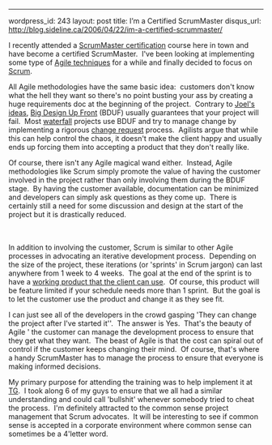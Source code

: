 --- 
wordpress_id: 243
layout: post
title: I&#8217;m a Certified ScrumMaster
disqus_url: http://blog.sideline.ca/2006/04/22/im-a-certified-scrummaster/

<p>I recently attended a <a href="http://www.controlchaos.com/certification/">ScrumMaster certification</a> course here in town and have become a certified ScrumMaster.  I've been looking at implementing some type of <a href="http://en.wikipedia.org/wiki/Agile_software_development">Agile techniques</a> for a while and finally decided to focus on <a href="http://www.controlchaos.com/">Scrum</a>.</p>
<p>All Agile methodologies have the same basic idea:  customers don't know what the hell they want so there's no point busting your ass by creating a huge requirements doc at the beginning of the project.  Contrary to <a href="http://www.joelonsoftware.com/articles/AardvarkSpec.html">Joel's ideas</a>, <a href="http://en.wikipedia.org/wiki/Big_Design_Up_Front">Big Design Up Front</a> (BDUF) usually guarantees that your project will fail.  Most <a href="http://www.waterfall2006.com/">waterfall</a> projects use BDUF and try to manage change by implementing a rigorous <a href="http://en.wikipedia.org/wiki/Change_request">change request</a> process.  Agilists argue that while this can help control the chaos, it doesn't make the client happy and usually ends up forcing them into accepting a product that they don't really like.</p>
<p>Of course, there isn't any Agile magical wand either.  Instead, Agile methodologies like Scrum simply promote the value of having the customer involved in the project rather than only involving them during the BDUF stage.  By having the customer available, documentation can be minimized and developers can simply ask questions as they come up.  There is certainly still a need for some discussion and design at the start of the project but it is drastically reduced.</p>
<p align="center"><img alt="" hspace="10" src="http://www.controlchaos.com/images/diagram/flow.gif" vspace="10" border="0" /></p>
<p>In addition to involving the customer, Scrum is similar to other Agile processes in advocating an iterative development process.  Depending on the size of the project, these iterations (or 'sprints' in Scrum jargon) can last anywhere from 1 week to 4 weeks.  The goal at the end of the sprint is to have a <a href="http://codebetter.com/blogs/jeremy.miller/archive/2006/04/17/142972.aspx">working product that the client can use</a>.  Of course, this product will be feature limited if your schedule needs more than 1 sprint.  But the goal is to let the customer use the product and change it as they see fit.</p>
<p>I can just see all of the developers in the crowd gasping 'They can change the project after I've started it''.  The answer is Yes.  That's the beauty of Agile ' the customer can manage the development process to ensure that they get what they want.  The beast of Agile is that the cost can spiral out of control if the customer keeps changing their mind.  Of course, that's where a handy ScrumMaster has to manage the process to ensure that everyone is making informed decisions.</p>
<p>My primary purpose for attending the training was to help implement it at <a title="TG - Where I work" href="http://www.telusgeomatics.com">TG</a>.  I took along 6 of my guys to ensure that we all had a similar understanding and could call 'bullshit' whenever somebody tried to cheat the process.  I'm definitely attracted to the common sense project management that Scrum advocates.  It will be interesting to see if common sense is accepted in a corporate environment where common sense can sometimes be a 4'letter word.</p>
